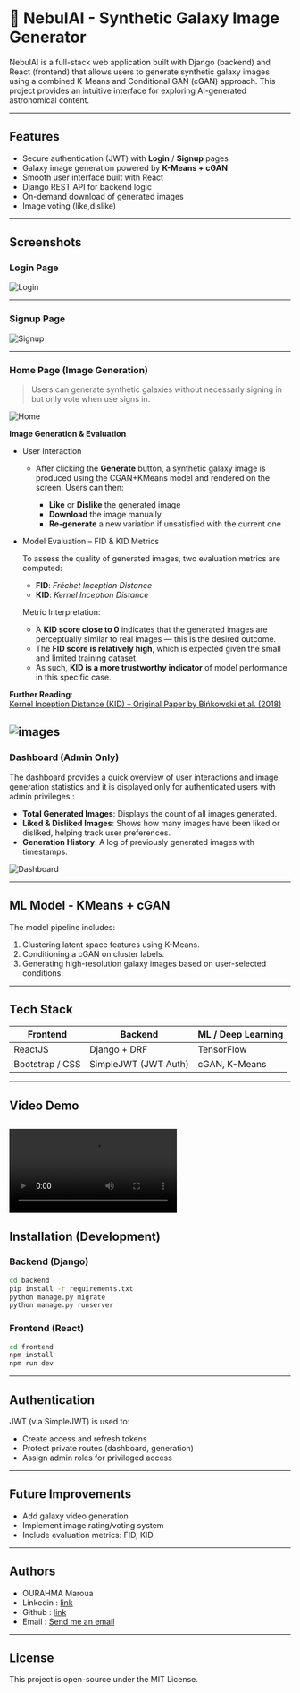 ﻿# 🌌 NebulAI - Synthetic Galaxy Image Generator

NebulAI is a full-stack web application built with Django (backend) and React (frontend) that allows users to generate synthetic galaxy images using a combined K-Means and Conditional GAN (cGAN) approach. This project provides an intuitive interface for exploring AI-generated astronomical content.

---

##  Features

* Secure authentication (JWT) with **Login** / **Signup** pages
* Galaxy image generation powered by **K-Means + cGAN**
* Smooth user interface built with React
* Django REST API for backend logic
* On-demand download of generated images
* Image voting (like,dislike)

---

## Screenshots

### Login Page

![Login](screenshots/login.jpeg)

---

### Signup Page

![Signup](screenshots/signup.jpeg)

---

### Home Page (Image Generation)

> Users can generate synthetic galaxies without necessarly signing in but only vote when use signs in.

![Home](screenshots/acceuil.jpeg)

**Image Generation & Evaluation**

- User Interaction

    - After clicking the **Generate** button, a synthetic galaxy image is produced using the CGAN+KMeans model and rendered on the screen. Users can then:

        - **Like** or **Dislike** the generated image
        - **Download** the image manually
        - **Re-generate** a new variation if unsatisfied with the current one

- Model Evaluation – FID & KID Metrics

    To assess the quality of generated images, two evaluation metrics are computed:

    - **FID**: *Fréchet Inception Distance*  
    - **KID**: *Kernel Inception Distance*

    Metric Interpretation:

    - A **KID score close to 0** indicates that the generated images are perceptually similar to real images — this is the desired outcome.
    - The **FID score is relatively high**, which is expected given the small and limited training dataset.
    - As such, **KID is a more trustworthy indicator** of model performance in this specific case.

**Further Reading**:  
[Kernel Inception Distance (KID) – Original Paper by Bińkowski et al. (2018)](https://arxiv.org/abs/1801.01401)

![images](screenshots/image_genere.jpeg)
---

### Dashboard (Admin Only)

The dashboard provides a quick overview of user interactions and image generation statistics and it is displayed only for authenticated users with admin privileges.:

* **Total Generated Images**: Displays the count of all images generated.
* **Liked & Disliked Images**: Shows how many images have been liked or disliked, helping track user preferences.
* **Generation History**: A log of previously generated images with timestamps. 


![Dashboard](screenshots/dashboard.jpeg)


---

## ML Model - KMeans + cGAN

The model pipeline includes:

1. Clustering latent space features using K-Means.
2. Conditioning a cGAN on cluster labels.
3. Generating high-resolution galaxy images based on user-selected conditions.

---

## Tech Stack

| Frontend        | Backend              | ML / Deep Learning   |
| --------------- | -------------------- | -------------------- |
| ReactJS         | Django + DRF         | TensorFlow |
| Bootstrap / CSS | SimpleJWT (JWT Auth) | cGAN, K-Means        |

---
## Video Demo

![video](screenshots/cgan.webm)
---

##  Installation (Development)

### Backend (Django)

```bash
cd backend
pip install -r requirements.txt
python manage.py migrate
python manage.py runserver
```

### Frontend (React)

```bash
cd frontend
npm install
npm run dev
```

---

## Authentication

JWT (via SimpleJWT) is used to:

* Create access and refresh tokens
* Protect private routes (dashboard, generation)
* Assign admin roles for privileged access

---


## Future Improvements

* Add galaxy video generation
* Implement image rating/voting system
* Include evaluation metrics: FID, KID

---

## Authors

* OURAHMA Maroua
* Linkedin : [link](https://www.linkedin.com/in/maroua-ourahma/)
* Github : [link](https://github.com/ourahma)
* Email : [Send me an email](mailto:marouaourahma@gmail.com)

---

## License

This project is open-source under the MIT License.

